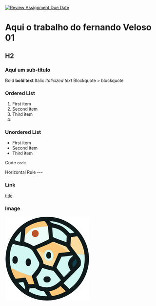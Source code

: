 [![Review Assignment Due Date](https://classroom.github.com/assets/deadline-readme-button-22041afd0340ce965d47ae6ef1cefeee28c7c493a6346c4f15d667ab976d596c.svg)](https://classroom.github.com/a/ipevJCXR)
# Aqui o trabalho do fernando Veloso 01
## H2
### Aqui um sub-título
Bold 	**bold text**
Italic 	*italicized text*
Blockquote 	> blockquote

### Ordered List 	
1. First item
2. Second item
3. Third item
4. 
### Unordered List 	
- First item
- Second item
- Third item

Code 	`code`

Horizontal Rule 	---

### Link 	
[title](https://www.example.com)

### Image 	
![desenho do Asteroide](asteroid.png)
